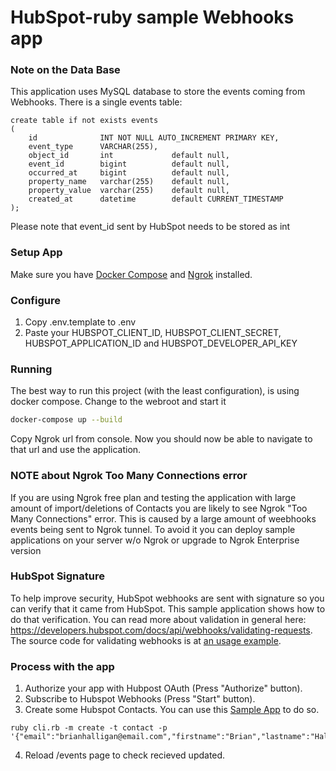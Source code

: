 # HubSpot-ruby sample Webhooks app

### Note on the Data Base
This application uses MySQL database to store the events coming from Webhooks. There is a single events table:
```
create table if not exists events
(
    id              INT NOT NULL AUTO_INCREMENT PRIMARY KEY,
    event_type      VARCHAR(255),
    object_id       int             default null,
    event_id        bigint          default null,
    occurred_at     bigint          default null,
    property_name   varchar(255)    default null,
    property_value  varchar(255)    default null,
    created_at      datetime        default CURRENT_TIMESTAMP
);
```
Please note that event_id sent by HubSpot needs to be stored as int

### Setup App

Make sure you have [Docker Compose](https://docs.docker.com/compose/) and [Ngrok](https://ngrok.com/) installed.

### Configure

1. Copy .env.template to .env
2. Paste your HUBSPOT_CLIENT_ID, HUBSPOT_CLIENT_SECRET, HUBSPOT_APPLICATION_ID and HUBSPOT_DEVELOPER_API_KEY

### Running

The best way to run this project (with the least configuration), is using docker compose.  Change to the webroot and start it

```bash
docker-compose up --build
```

Copy Ngrok url from console. Now you should now be able to navigate to that url and use the application.

### NOTE about Ngrok Too Many Connections error

If you are using Ngrok free plan and testing the application with large amount of import/deletions of Contacts you are likely to see Ngrok "Too Many Connections" error.
This is caused by a large amount of weebhooks events being sent to Ngrok tunnel. To avoid it you can deploy sample applications on your server w/o Ngrok or upgrade to Ngrok Enterprise version

### HubSpot Signature
To help improve security, HubSpot webhooks are sent with signature so you can verify that it came from HubSpot. This sample application shows how to do that verification. You can read more about validation in general here: https://developers.hubspot.com/docs/api/webhooks/validating-requests.
The source code for validating webhooks is at [an usage example](./src/routes/webhooks.py).

### Process with the app

1. Authorize your app with Hubpost OAuth (Press "Authorize" button).
2. Subscribe to Hubspot Webhooks (Press "Start" button).
3. Create some Hubspot Contacts. You can use this [Sample App](https://github.com/HubSpot/sample-apps-manage-crm-objects) to do so.

```
ruby cli.rb -m create -t contact -p '{"email":"brianhalligan@email.com","firstname":"Brian","lastname":"Halligan"}'
```

4. Reload /events page to check recieved updated.
